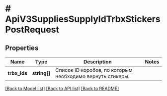# # ApiV3SuppliesSupplyIdTrbxStickersPostRequest

## Properties

Name | Type | Description | Notes
------------ | ------------- | ------------- | -------------
**trbx_ids** | **string[]** | Список ID коробов, по которым необходимо вернуть стикеры. |

[[Back to Model list]](../../README.md#models) [[Back to API list]](../../README.md#endpoints) [[Back to README]](../../README.md)
